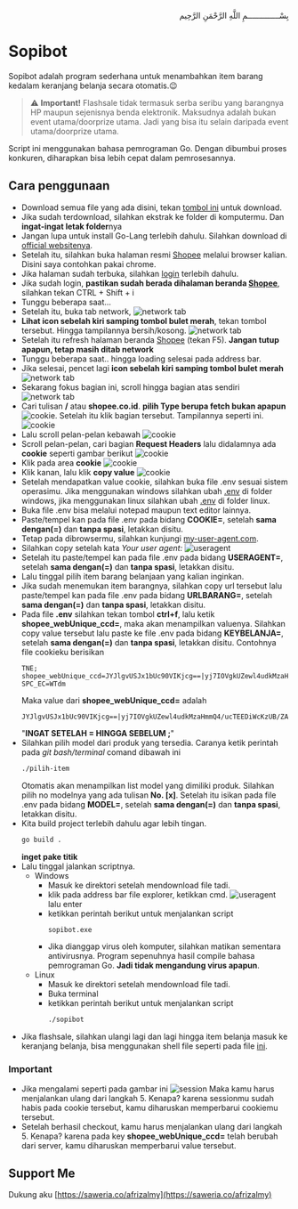 <p align="right">
بِسْــــــــــــــمِ اللَّهِ الرَّحْمَنِ الرَّحِيم 
</p>

# Sopibot

Sopibot adalah program sederhana untuk menambahkan item barang kedalam keranjang belanja secara otomatis.😉
> ⚠️ **Important!**
Flashsale tidak termasuk serba seribu yang barangnya HP maupun sejenisnya benda elektronik.
Maksudnya adalah bukan event utama/doorprize utama.
Jadi yang bisa itu selain daripada event utama/doorprize utama.

Script ini menggunakan bahasa pemrograman Go. Dengan dibumbui proses konkuren, diharapkan bisa lebih cepat dalam pemrosesannya.

## Cara penggunaan
- Download semua file yang ada disini, tekan [tombol ini](https://github.com/afrizal423/sopibot/archive/refs/heads/master.zip) untuk download.
- Jika sudah terdownload, silahkan ekstrak ke folder di komputermu. Dan **ingat-ingat letak folder**nya
- Jangan lupa untuk install Go-Lang terlebih dahulu. Silahkan download di [official websitenya](https://go.dev/dl/).
- Setelah itu, silahkan buka halaman resmi [Shopee](https://shopee.co.id/) melalui browser kalian. Disini saya contohkan pakai chrome.
- Jika halaman sudah terbuka, silahkan [login](https://shopee.co.id/buyer/login) terlebih dahulu.
- Jika sudah login, **pastikan sudah berada dihalaman beranda [Shopee](https://shopee.co.id/)**, silahkan tekan CTRL + Shift + i
- Tunggu beberapa saat...
- Setelah itu, buka tab network, ![network tab](assets/1.png)
- **Lihat icon sebelah kiri samping tombol bulet merah**, tekan tombol tersebut. Hingga tampilannya bersih/kosong. ![network tab](assets/2.png)
- Setelah itu refresh halaman beranda [Shopee](https://shopee.co.id/) (tekan F5). **Jangan tutup apapun, tetap masih ditab network**
- Tunggu beberapa saat.. hingga loading selesai pada address bar.
- Jika selesai, pencet lagi **icon sebelah kiri samping tombol bulet merah** ![network tab](assets/3.png)
- Sekarang fokus bagian ini, scroll hingga bagian atas sendiri ![network tab](assets/4.png)
- Cari tulisan **/** atau **shopee.co.id**. **pilih Type berupa fetch bukan apapun**![cookie](assets/5.png). Setelah itu klik bagian tersebut. Tampilannya seperti ini. ![cookie](assets/5-1.png)
- Lalu scroll pelan-pelan kebawah ![cookie](assets/5-2.png)
- Scroll pelan-pelan, cari bagian **Request Headers** lalu didalamnya ada **cookie** seperti gambar berikut ![cookie](assets/6.png)
- Klik pada area **cookie** ![cookie](assets/6-1.png)
- Klik kanan, lalu klik **copy value** ![cookie](assets/6-2.png)
- Setelah mendapatkan value cookie, silahkan buka file .env sesuai sistem operasimu. Jika menggunakan windows silahkan ubah [.env](windows/.env) di folder windows, jika menggunakan linux silahkan ubah [.env](linux/.env) di folder linux.
- Buka file .env bisa melalui notepad maupun text editor lainnya.
- Paste/tempel kan pada file .env pada bidang **COOKIE=**, setelah **sama dengan(=)** dan **tanpa spasi**, letakkan disitu.
- Tetap pada dibrowsermu, silahkan kunjungi [my-user-agent.com](http://my-user-agent.com/).
- Silahkan copy setelah kata *Your user agent:* ![useragent](assets/7.png)
- Setelah itu paste/tempel kan pada file .env pada bidang **USERAGENT=**, setelah **sama dengan(=)** dan **tanpa spasi**, letakkan disitu.
- Lalu tinggal pilih item barang belanjaan yang kalian inginkan.
- Jika sudah menemukan item barangnya, silahkan copy url tersebut lalu paste/tempel kan pada file .env pada bidang **URLBARANG=**, setelah **sama dengan(=)** dan **tanpa spasi**, letakkan disitu.
- Pada file **.env** silahkan tekan tombol **ctrl+f**, lalu ketik **shopee_webUnique_ccd=**, maka akan menampilkan valuenya. Silahkan copy value tersebut lalu paste ke file .env pada bidang **KEYBELANJA=**, setelah **sama dengan(=)** dan **tanpa spasi**, letakkan disitu.
    Contohnya
    file cookieku berisikan
    ```
    TNE; shopee_webUnique_ccd=JYJlgvUSJx1bUc90VIKjcg==|yj7IOVgkUZewl4udkMzaHmmQ4/ucTEEDiWcKzUB/ZAvaV52TxhRlMBOtjxfEgB5x2LVUTLo7lOOkOKvURCdGoYwBERA=|UcfYhm1rKo7Tc95v|05|3; SPC_EC=WTdm
    ```
    Maka value dari **shopee_webUnique_ccd=** adalah
    ```
    JYJlgvUSJx1bUc90VIKjcg==|yj7IOVgkUZewl4udkMzaHmmQ4/ucTEEDiWcKzUB/ZAvaV52TxhRlMBOtjxfEgB5x2LVUTLo7lOOkOKvURCdGoYwBERA=|UcfYhm1rKo7Tc95v|05|3
    ```
    "**INGAT SETELAH = HINGGA SEBELUM ;**"
- Silahkan pilih model dari produk yang tersedia.
    Caranya ketik perintah pada *git bash/terminal* comand dibawah ini
    ```bash
    ./pilih-item
    ```
    Otomatis akan menampilkan list model yang dimiliki produk.
    Silahkan pilih no modelnya yang ada tulisan **No. [x]**.
    Setelah itu isikan pada file .env pada bidang **MODEL=**, setelah **sama dengan(=)** dan **tanpa spasi**, letakkan disitu.
- Kita build project terlebih dahulu agar lebih tingan.
    ```bash
    go build .
    ```
    **inget pake titik**
- Lalu tinggal jalankan scriptnya.
    - Windows
        - Masuk ke direktori setelah mendownload file tadi.
        - klik pada address bar file explorer, ketikkan cmd. ![useragent](assets/8.png) lalu enter
        - ketikkan perintah berikut untuk menjalankan script
            ```bash
            sopibot.exe
            ```
        - Jika dianggap virus oleh komputer, silahkan matikan sementara antivirusnya. Program sepenuhnya hasil compile bahasa pemrograman Go. **Jadi tidak mengandung virus apapun**.
    - Linux
        - Masuk ke direktori setelah mendownload file tadi.
        - Buka terminal
        - ketikkan perintah berikut untuk menjalankan script
            ```bash
            ./sopibot
            ```
- Jika flashsale, silahkan ulangi lagi dan lagi hingga item belanja masuk ke keranjang belanja, bisa menggunakan shell file seperti pada file [ini](gaskeun.sh).

### Important
- Jika mengalami seperti pada gambar ini ![session](assets/9.png)
    Maka kamu harus menjalankan ulang dari langkah 5. Kenapa? karena sessionmu sudah habis pada cookie tersebut, kamu diharuskan memperbarui cookiemu tersebut.
- Setelah berhasil checkout, kamu harus menjalankan ulang dari langkah 5. Kenapa? karena pada key **shopee_webUnique_ccd=** telah berubah dari server, kamu diharuskan memperbarui value tersebut.

## Support Me
Dukung aku [https://saweria.co/afrizalmy](https://saweria.co/afrizalmy)
